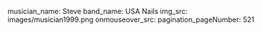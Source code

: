 musician_name: Steve
band_name: USA Nails
img_src: images/musician1999.png
onmouseover_src: 
pagination_pageNumber: 521